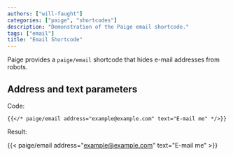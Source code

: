 ```yaml
---
authors: ["will-faught"]
categories: ["paige", "shortcodes"]
description: "Demonstration of the Paige email shortcode."
tags: ["email"]
title: "Email Shortcode"
---
```


Paige provides a `paige/email` shortcode that hides e-mail addresses from robots.

<!--more-->

## Address and text parameters

Code:

```go-html-template
{{</* paige/email address="example@example.com" text="E-mail me" */>}}
```

Result:

{{< paige/email address="example@example.com" text="E-mail me" >}}
